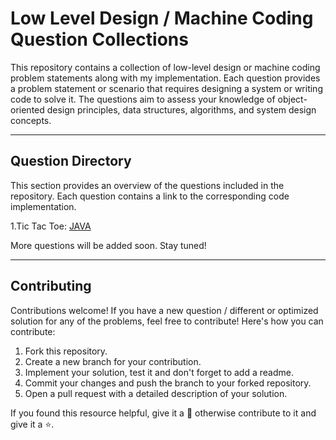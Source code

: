 # Low Level Design / Machine Coding Question Collections

This repository contains a collection of low-level design or machine coding problem statements along with my
implementation. Each question provides a problem statement or scenario that requires designing a system or writing code
to solve it. The questions aim to assess your knowledge of object-oriented design principles, data structures,
algorithms, and system design concepts.

---

## Question Directory

This section provides an overview of the questions included in the repository. Each question contains a link to the
corresponding code implementation.

1.Tic Tac Toe: [JAVA](java/switch-case-lld/src/com/switchcase/tic_tac_toe)

More questions will be added soon. Stay tuned!

---

## Contributing

Contributions welcome!
If you have a new question / different or optimized solution for any of the problems, feel free to contribute! Here's
how you can contribute:

1. Fork this repository.
2. Create a new branch for your contribution.
3. Implement your solution, test it and don't forget to add a readme.
4. Commit your changes and push the branch to your forked repository.
5. Open a pull request with a detailed description of your solution.

If you found this resource helpful, give it a 🌟 otherwise contribute to it and give it a ⭐️.